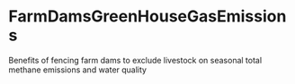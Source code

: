 # FarmDamsGreenHouseGasEmissions
Benefits of fencing farm dams to exclude livestock on seasonal total methane emissions and water quality
